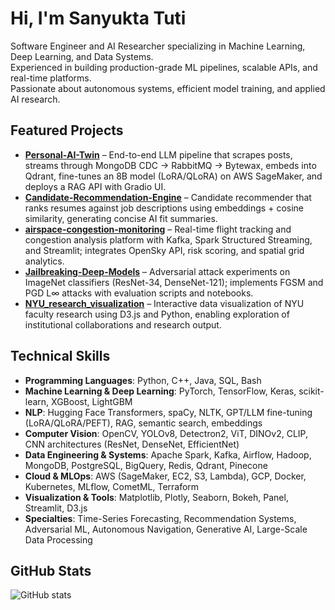 # Hi, I'm Sanyukta Tuti

Software Engineer and AI Researcher specializing in Machine Learning, Deep Learning, and Data Systems.  
Experienced in building production-grade ML pipelines, scalable APIs, and real-time platforms.  
Passionate about autonomous systems, efficient model training, and applied AI research.

## Featured Projects
- **[Personal-AI-Twin](https://github.com/Sanyuktatuti/Personal-AI-Twin)** – End-to-end LLM pipeline that scrapes posts, streams through MongoDB CDC → RabbitMQ → Bytewax, embeds into Qdrant, fine-tunes an 8B model (LoRA/QLoRA) on AWS SageMaker, and deploys a RAG API with Gradio UI.
- **[Candidate-Recommendation-Engine](https://github.com/Sanyuktatuti/Candidate-Recommendation-Engine)** – Candidate recommender that ranks resumes against job descriptions using embeddings + cosine similarity, generating concise AI fit summaries.
- **[airspace-congestion-monitoring](https://github.com/Sanyuktatuti/airspace-congestion-monitoring)** – Real-time flight tracking and congestion analysis platform with Kafka, Spark Structured Streaming, and Streamlit; integrates OpenSky API, risk scoring, and spatial grid analytics.
- **[Jailbreaking-Deep-Models](https://github.com/Sanyuktatuti/Jailbreaking-Deep-Models)** – Adversarial attack experiments on ImageNet classifiers (ResNet-34, DenseNet-121); implements FGSM and PGD L∞ attacks with evaluation scripts and notebooks.
- **[NYU_research_visualization](https://github.com/Sanyuktatuti/NYU_research_visualization)** – Interactive data visualization of NYU faculty research using D3.js and Python, enabling exploration of institutional collaborations and research output.

## Technical Skills
- **Programming Languages**: Python, C++, Java, SQL, Bash  
- **Machine Learning & Deep Learning**: PyTorch, TensorFlow, Keras, scikit-learn, XGBoost, LightGBM  
- **NLP**: Hugging Face Transformers, spaCy, NLTK, GPT/LLM fine-tuning (LoRA/QLoRA/PEFT), RAG, semantic search, embeddings  
- **Computer Vision**: OpenCV, YOLOv8, Detectron2, ViT, DINOv2, CLIP, CNN architectures (ResNet, DenseNet, EfficientNet)  
- **Data Engineering & Systems**: Apache Spark, Kafka, Airflow, Hadoop, MongoDB, PostgreSQL, BigQuery, Redis, Qdrant, Pinecone  
- **Cloud & MLOps**: AWS (SageMaker, EC2, S3, Lambda), GCP, Docker, Kubernetes, MLflow, CometML, Terraform  
- **Visualization & Tools**: Matplotlib, Plotly, Seaborn, Bokeh, Panel, Streamlit, D3.js  
- **Specialties**: Time-Series Forecasting, Recommendation Systems, Adversarial ML, Autonomous Navigation, Generative AI, Large-Scale Data Processing  

## GitHub Stats
![GitHub stats](https://github-readme-stats.vercel.app/api?username=Sanyuktatuti&show_icons=true&theme=default)
